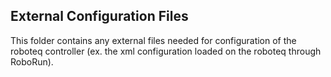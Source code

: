 ## External Configuration Files

This folder contains any external files needed for configuration of the roboteq controller (ex. the xml configuration loaded on the roboteq through RoboRun).
